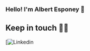 ### Hello! I'm Albert Esponey 👋

## Keep in touch 👨‍💻
[![Linkedin]((https://www.linkedin.com/in/albert-esponey/))
<!--
**AlbertEsponey4/AlbertEsponey4** is a ✨ _special_ ✨ repository because its `README.md` (this file) appears on your GitHub profile.

Here are some ideas to get you started:

- 🔭 I’m currently working on ...
- 🌱 I’m currently learning ...
- 👯 I’m looking to collaborate on ...
- 🤔 I’m looking for help with ...
- 💬 Ask me about ...
- 📫 How to reach me: ...
- 😄 Pronouns: ...
- ⚡ Fun fact: ...
-->
